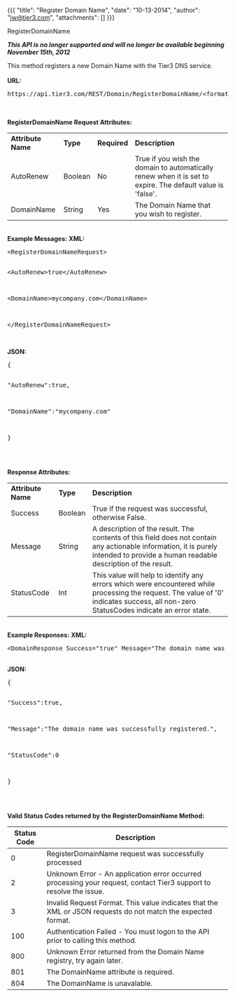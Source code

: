 {{{
  "title": "Register Domain Name",
  "date": "10-13-2014",
  "author": "jw@tier3.com",
  "attachments": []
}}}

RegisterDomainName
<p><strong><em>This API is no longer supported and will no longer be available beginning November 15th, 2012</em></strong>
</p>
<p>This method registers a new Domain Name with the Tier3 DNS service.
  <br />
  <br /><strong>URL:</strong>
</p>
<pre>https://api.tier3.com/REST/Domain/RegisterDomainName/&lt;format&gt;</pre>
<p>
  <br />
  <br /><strong>RegisterDomainName Request Attributes:</strong>
</p>
<table>
  <tbody>
    <tr>
      <td><strong>Attribute Name</strong>
      </td>
      <td><strong>Type</strong>
      </td>
      <td><strong>Required</strong>
      </td>
      <td><strong>Description</strong>
      </td>
    </tr>
    <tr>
      <td>AutoRenew</td>
      <td>Boolean</td>
      <td>No</td>
      <td>True if you wish the domain to automatically renew when it is set to expire. The default value is 'false'.</td>
    </tr>
    <tr>
      <td>DomainName</td>
      <td>String</td>
      <td>Yes</td>
      <td>The Domain Name that you wish to register.</td>
    </tr>
  </tbody>
</table>
<p>
  <br /><strong>Example Messages:</strong>&nbsp;<strong>XML:</strong>
</p>
<pre>&lt;RegisterDomainNameRequest&gt;

  &lt;AutoRenew&gt;true&lt;/AutoRenew&gt;

  &lt;DomainName&gt;mycompany.com&lt;/DomainName&gt;

&lt;/RegisterDomainNameRequest&gt;</pre>
<p>
  <br /><strong>JSON:</strong>
</p>
<pre>{

  "AutoRenew":true,

  "DomainName":"mycompany.com"

}</pre>
<p>
  <br />
  <br /><strong>Response Attributes:</strong>
</p>
<table>
  <tbody>
    <tr>
      <td><strong>Attribute Name</strong>
      </td>
      <td><strong>Type</strong>
      </td>
      <td><strong>Description</strong>
      </td>
    </tr>
    <tr>
      <td>Success</td>
      <td>Boolean</td>
      <td>True if the request was successful, otherwise False.</td>
    </tr>
    <tr>
      <td>Message</td>
      <td>String</td>
      <td>A description of the result. The contents of this field does not contain any actionable information, it is purely intended to provide a human readable description of the result.</td>
    </tr>
    <tr>
      <td>StatusCode</td>
      <td>Int</td>
      <td>This value will help to identify any errors which were encountered while processing the request. The value of '0' indicates success, all non-zero StatusCodes indicate an error state.</td>
    </tr>
  </tbody>
</table>
<p>
  <br /><strong>Example Responses:</strong>&nbsp;<strong>XML:</strong>
</p>
<pre>&lt;DomainResponse Success="true" Message="The domain name was successfully registered." StatusCode="0"/&gt;</pre>
<p>
  <br /><strong>JSON:</strong>
</p>
<pre>{

  "Success":true,

  "Message":"The domain name was successfully registered.",

  "StatusCode":0

}</pre>
<p>
  <br />
  <br /><strong>Valid Status Codes returned by the RegisterDomainName Method:</strong>
</p>
<table>
    <thead>
  <tr>
    <th>Status Code</th>
    <th>Description</th>
  </tr>
  </thead>
  <tbody>
    <tr>
      <td>0</td>
      <td>RegisterDomainName request was successfully processed</td>
    </tr>
    <tr>
      <td>2</td>
      <td>Unknown Error - An application error occurred processing your request, contact Tier3 support to resolve the issue.</td>
    </tr>
    <tr>
      <td>3</td>
      <td>Invalid Request Format. This value indicates that the XML or JSON requests do not match the expected format.</td>
    </tr>
    <tr>
      <td>100</td>
      <td>Authentication Failed - You must logon to the API prior to calling this method.</td>
    </tr>
    <tr>
      <td>800</td>
      <td>Unknown Error returned from the Domain Name registry, try again later.</td>
    </tr>
    <tr>
      <td>801</td>
      <td>The DomainName attribute is required.</td>
    </tr>
    <tr>
      <td>804</td>
      <td>The DomainName is unavalable.</td>
    </tr>
  </tbody>
</table>